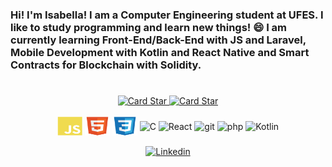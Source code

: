<h3>Hi! I'm Isabella! I am a Computer Engineering student at UFES. I like to study programming and learn new things! 😄 I am currently learning Front-End/Back-End with JS and Laravel, Mobile Development with Kotlin and React Native and Smart Contracts for Blockchain with Solidity. </h3>

#

<div align="center">
  <a href="https://github.com/yawlle">
    <img src="https://github-readme-stats.vercel.app/api?username=yawlle&show_icons=true&theme=tokyonight&include_all_commits=true&count_private=true" alt="Card Star" height="180em"/>
    <img src="https://github-readme-stats.vercel.app/api/top-langs/?username=yawlle&hide=html&layout=compact&theme=tokyonight" alt="Card Star" height="180em"/>
  </a>
</div>

<br>

<div align="center">
  <img align="center" alt="Js" height="30" width="40" src="https://raw.githubusercontent.com/devicons/devicon/master/icons/javascript/javascript-plain.svg">
  <img align="center" alt="HTML" height="30" width="40" src="https://raw.githubusercontent.com/devicons/devicon/master/icons/html5/html5-original.svg">
  <img align="center" alt="CSS" height="30" width="40" src="https://raw.githubusercontent.com/devicons/devicon/master/icons/css3/css3-original.svg">
  <img align="center" alt="C" height="30" width="40" src="https://raw.githubusercontent.com/jmnote/z-icons/master/svg/c.svg">
  <img align="center" alt="React" height="30" width="40" src="https://i0.wp.com/programmingwithmosh.com/wp-content/uploads/2019/01/2000px-React-icon.svg_.png?fit=2000%2C1413&ssl=1">
  <img align="center" alt="git" height="30" width="40" src="https://raw.githubusercontent.com/jmnote/z-icons/master/svg/git.svg">
  <img align="center" alt="php" height="30" width="40" src="https://raw.githubusercontent.com/jmnote/z-icons/master/svg/php.svg">
  <img align="center" alt="Kotlin" height="30" width="40" src="https://seekicon.com/free-icon-download/kotlin_2.svg">

</div>

<br>

<div align="center">
  <a href="https://www.linkedin.com/in/yawlle/" target="_blank">
  <img src="https://img.shields.io/badge/-Linkedin-0e76a8?style=flat-square&labelColor=0e76a8&logo=linkedin&logoColor=white" alt="Linkedin"/></a>
</center>
